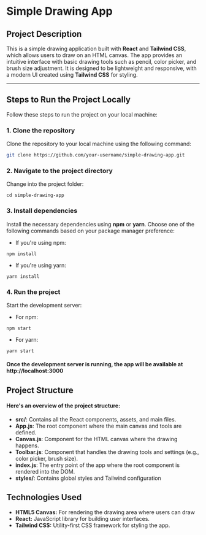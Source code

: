 # Simple Drawing App

## Project Description

This is a simple drawing application built with **React** and **Tailwind CSS**, which allows users to draw on an HTML canvas. The app provides an intuitive interface with basic drawing tools such as pencil, color picker, and brush size adjustment. It is designed to be lightweight and responsive, with a modern UI created using **Tailwind CSS** for styling.

---

## Steps to Run the Project Locally

Follow these steps to run the project on your local machine:

### 1. Clone the repository

Clone the repository to your local machine using the following command:

```bash
git clone https://github.com/your-username/simple-drawing-app.git
```

### 2. Navigate to the project directory
Change into the project folder:

```
cd simple-drawing-app
```

### 3. Install dependencies

 Install the necessary dependencies using **npm** or **yarn**. Choose one of the following commands based on your package manager preference:

- If you're using npm:
```
npm install
```


- If you're using yarn:
```
yarn install
```

### 4. Run the project
Start the development server:

- For npm:
```
npm start
```


- For yarn:
```
yarn start
```

#### Once the development server is running, the app will be available at http://localhost:3000



## Project Structure
#### Here's an overview of the project structure:

- **src/**: Contains all the React components, assets, and main files.
- **App.js**: The root component where the main canvas and tools are defined.
- **Canvas.js**: Component for the HTML canvas where the drawing happens.
- **Toolbar.js**: Component that handles the drawing tools and settings (e.g., color picker, brush size).
- **index.js**: The entry point of the app where the root component is rendered into the DOM.
- **styles/**: Contains global styles and Tailwind configuration




## Technologies Used

- **HTML5 Canvas:** For rendering the drawing area where users can draw
- **React:** JavaScript library for building user interfaces.
- **Tailwind CSS:** Utility-first CSS framework for styling the app.